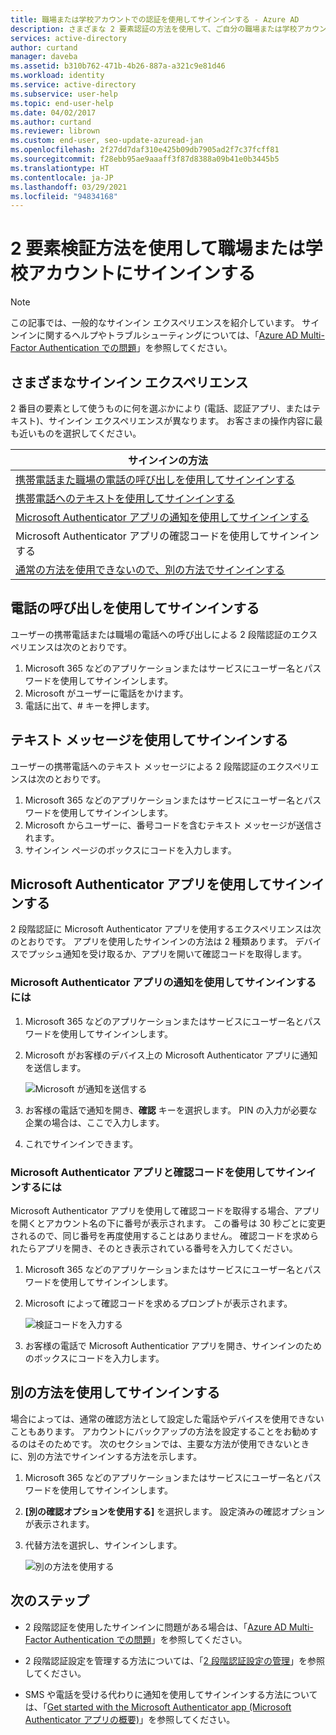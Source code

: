 ```yaml
---
title: 職場または学校アカウントでの認証を使用してサインインする - Azure AD
description: さまざまな 2 要素認証の方法を使用して、ご自分の職場または学校アカウントにサインインする方法について説明します。
services: active-directory
author: curtand
manager: daveba
ms.assetid: b310b762-471b-4b26-887a-a321c9e81d46
ms.workload: identity
ms.service: active-directory
ms.subservice: user-help
ms.topic: end-user-help
ms.date: 04/02/2017
ms.author: curtand
ms.reviewer: librown
ms.custom: end-user, seo-update-azuread-jan
ms.openlocfilehash: 2f27dd7daf310e425b09db7905ad2f7c37fcff81
ms.sourcegitcommit: f28ebb95ae9aaaff3f87d8388a09b41e0b3445b5
ms.translationtype: HT
ms.contentlocale: ja-JP
ms.lasthandoff: 03/29/2021
ms.locfileid: "94834168"
---
```

# <a name="sign-in-to-your-work-or-school-account-using-your-two-factor-verification-method"></a>2 要素検証方法を使用して職場または学校アカウントにサインインする

> [!NOTE]
> この記事では、一般的なサインイン エクスペリエンスを紹介しています。 サインインに関するヘルプやトラブルシューティングについては、「[Azure AD Multi-Factor Authentication での問題](multi-factor-authentication-end-user-troubleshoot.md)」を参照してください。

## <a name="what-will-your-sign-in-experience-be"></a>さまざまなサインイン エクスペリエンス
2 番目の要素として使うものに何を選ぶかにより (電話、認証アプリ、またはテキスト)、サインイン エクスペリエンスが異なります。 お客さまの操作内容に最も近いものを選択してください。

| サインインの方法 |
| --- |
| [携帯電話また職場の電話の呼び出しを使用してサインインする](#signing-in-with-a-phone-call) |
| [携帯電話へのテキストを使用してサインインする](#signing-in-with-a-text-message)
| [Microsoft Authenticator アプリの通知を使用してサインインする](#to-sign-in-with-a-notification-from-the-microsoft-authenticator-app) |
| Microsoft Authenticator アプリの確認コードを使用してサインインする |
| [通常の方法を使用できないので、別の方法でサインインする](#signing-in-with-an-alternate-method) |

## <a name="signing-in-with-a-phone-call"></a>電話の呼び出しを使用してサインインする
ユーザーの携帯電話または職場の電話への呼び出しによる 2 段階認証のエクスペリエンスは次のとおりです。

1. Microsoft 365 などのアプリケーションまたはサービスにユーザー名とパスワードを使用してサインインします。  
2. Microsoft がユーザーに電話をかけます。  
3. 電話に出て、# キーを押します。  

## <a name="signing-in-with-a-text-message"></a>テキスト メッセージを使用してサインインする
ユーザーの携帯電話へのテキスト メッセージによる 2 段階認証のエクスペリエンスは次のとおりです。

1. Microsoft 365 などのアプリケーションまたはサービスにユーザー名とパスワードを使用してサインインします。
2. Microsoft からユーザーに、番号コードを含むテキスト メッセージが送信されます。
3. サインイン ページのボックスにコードを入力します。

## <a name="signing-in-with-the-microsoft-authenticator-app"></a>Microsoft Authenticator アプリを使用してサインインする
2 段階認証に Microsoft Authenticator アプリを使用するエクスペリエンスは次のとおりです。 アプリを使用したサインインの方法は 2 種類あります。 デバイスでプッシュ通知を受け取るか、アプリを開いて確認コードを取得します。

### <a name="to-sign-in-with-a-notification-from-the-microsoft-authenticator-app"></a>Microsoft Authenticator アプリの通知を使用してサインインするには
1. Microsoft 365 などのアプリケーションまたはサービスにユーザー名とパスワードを使用してサインインします。
2. Microsoft がお客様のデバイス上の Microsoft Authenticator アプリに通知を送信します。

   ![Microsoft が通知を送信する](./media/multi-factor-authentication-end-user-signin/notify.png)

3. お客様の電話で通知を開き、**確認** キーを選択します。 PIN の入力が必要な企業の場合は、ここで入力します。
4. これでサインインできます。

### <a name="to-sign-in-using-a-verification-code-with-the-microsoft-authenticator-app"></a>Microsoft Authenticator アプリと確認コードを使用してサインインするには

Microsoft Authenticator アプリを使用して確認コードを取得する場合、アプリを開くとアカウント名の下に番号が表示されます。 この番号は 30 秒ごとに変更されるので、同じ番号を再度使用することはありません。 確認コードを求められたらアプリを開き、そのとき表示されている番号を入力してください。

1. Microsoft 365 などのアプリケーションまたはサービスにユーザー名とパスワードを使用してサインインします。
2. Microsoft によって確認コードを求めるプロンプトが表示されます。

   ![検証コードを入力する](./media/multi-factor-authentication-end-user-signin/verify3.png)

3. お客様の電話で Microsoft Authenticatior アプリを開き、サインインのためのボックスにコードを入力します。

## <a name="signing-in-with-an-alternate-method"></a>別の方法を使用してサインインする
場合によっては、通常の確認方法として設定した電話やデバイスを使用できないこともあります。 アカウントにバックアップの方法を設定することをお勧めするのはそのためです。 次のセクションでは、主要な方法が使用できないときに、別の方法でサインインする方法を示します。

1. Microsoft 365 などのアプリケーションまたはサービスにユーザー名とパスワードを使用してサインインします。
2. **[別の確認オプションを使用する]** を選択します。 設定済みの確認オプションが表示されます。
3. 代替方法を選択し、サインインします。

   ![別の方法を使用する](./media/multi-factor-authentication-end-user-signin/alt.png)

## <a name="next-steps"></a>次のステップ
- 2 段階認証を使用したサインインに問題がある場合は、「[Azure AD Multi-Factor Authentication での問題](multi-factor-authentication-end-user-troubleshoot.md)」を参照してください。

- 2 段階認証設定を管理する方法については、「[2 段階認証設定の管理](multi-factor-authentication-end-user-manage-settings.md)」を参照してください。

- SMS や電話を受ける代わりに通知を使用してサインインする方法については、「[Get started with the Microsoft Authenticator app (Microsoft Authenticator アプリの概要)](user-help-auth-app-download-install.md)」を参照してください。
